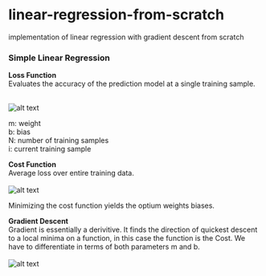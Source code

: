 # linear-regression-from-scratch
implementation of linear regression with gradient descent from scratch

### Simple Linear Regression



**Loss Function**
<br>Evaluates the accuracy of the prediction model at a single training sample. <br><br>

![alt text](https://github.com/sesankmallikarjuna/linear-regression-from-scratch/blob/master/readme_files/LossFunc.png)


m: weight
<br>b: bias
<br>N: number of training samples
<br>i: current training sample

**Cost Function**
<br>Average loss over entire training data.<br><br>
![alt text](https://github.com/sesankmallikarjuna/linear-regression-from-scratch/blob/master/readme_files/Cost.png)


Minimizing the cost function yields the optium weights biases.


**Gradient Descent**
<br>Gradient is essentially a derivitive. It finds the direction of quickest descent to a local minima on a function, in this case the function is the Cost. We have to differentiate in terms of both parameters m and b.
<br><br>
![alt text](https://github.com/sesankmallikarjuna/linear-regression-from-scratch/blob/master/readme_files/grads.png)

